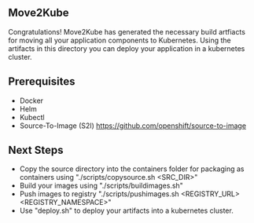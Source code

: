 Move2Kube
---------
Congratulations! Move2Kube has generated the necessary build artfiacts for moving all your application components to Kubernetes. Using the artifacts in this directory you can deploy your application in a kubernetes cluster.

Prerequisites
-------------
* Docker
* Helm
* Kubectl
* Source-To-Image (S2I) https://github.com/openshift/source-to-image

Next Steps
----------
* Copy the source directory into the containers folder for packaging as containers using "./scripts/copysource.sh <SRC_DIR>"
* Build your images using "./scripts/buildimages.sh"
* Push images to registry "./scripts/pushimages.sh <REGISTRY_URL> <REGISTRY_NAMESPACE>"
* Use "deploy.sh" to deploy your artifacts into a kubernetes cluster.
